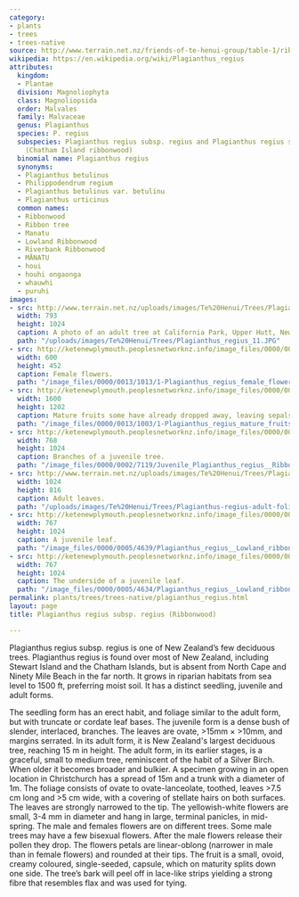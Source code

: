 ```yaml
---
category:
- plants
- trees
- trees-native
source: http://www.terrain.net.nz/friends-of-te-henui-group/table-1/ribbonwood-plagianthus-regius.html
wikipedia: https://en.wikipedia.org/wiki/Plagianthus_regius
attributes:
  kingdom:
  - Plantae
  division: Magnoliophyta
  class: Magnoliopsida
  order: Malvales
  family: Malvaceae
  genus: Plagianthus
  species: P. regius
  subspecies: Plagianthus regius subsp. regius and Plagianthus regius subsp. chathamicus
    (Chatham Island ribbonwood)
  binomial name: Plagianthus regius
  synonyms:
  - Plagianthus betulinus
  - Philippodendrum regium
  - Plagianthus betulinus var. betulinu
  - Plagianthus urticinus
  common names:
  - Ribbonwood
  - Ribbon tree
  - Manatu
  - Lowland Ribbonwood
  - Riverbank Ribbonwood
  - MĀNATU
  - houi
  - houhi ongaonga
  - whauwhi
  - puruhi
images:
- src: http://www.terrain.net.nz/uploads/images/Te%20Henui/Trees/Plagianthus_regius_11.JPG
  width: 793
  height: 1024
  caption: A photo of an adult tree at California Park, Upper Hutt, New Zealand.
  path: "/uploads/images/Te%20Henui/Trees/Plagianthus_regius_11.JPG"
- src: http://ketenewplymouth.peoplesnetworknz.info/image_files/0000/0013/1013/1-Plagianthus_regius_female_flowers.JPG
  width: 600
  height: 452
  caption: Female flowers.
  path: "/image_files/0000/0013/1013/1-Plagianthus_regius_female_flowers.JPG"
- src: http://ketenewplymouth.peoplesnetworknz.info/image_files/0000/0013/1003/1-Plagianthus_regius_mature_fruits.JPG
  width: 1600
  height: 1202
  caption: Mature fruits some have already dropped away, leaving sepals behind.
  path: "/image_files/0000/0013/1003/1-Plagianthus_regius_mature_fruits.JPG"
- src: http://ketenewplymouth.peoplesnetworknz.info/image_files/0000/0002/7119/Juvenile_Plagianthus_regius__Ribbonwood-001.JPG
  width: 768
  height: 1024
  caption: Branches of a juvenile tree.
  path: "/image_files/0000/0002/7119/Juvenile_Plagianthus_regius__Ribbonwood-001.JPG"
- src: http://www.terrain.net.nz/uploads/images/Te%20Henui/Trees/Plagianthus-regius-adult-foliage.jpg
  width: 1024
  height: 816
  caption: Adult leaves.
  path: "/uploads/images/Te%20Henui/Trees/Plagianthus-regius-adult-foliage.jpg"
- src: http://ketenewplymouth.peoplesnetworknz.info/image_files/0000/0005/4639/Plagianthus_regius__Lowland_ribbonwood._Matatu._Matatu.JPG
  width: 767
  height: 1024
  caption: A juvenile leaf.
  path: "/image_files/0000/0005/4639/Plagianthus_regius__Lowland_ribbonwood._Matatu._Matatu.JPG"
- src: http://ketenewplymouth.peoplesnetworknz.info/image_files/0000/0005/4634/Plagianthus_regius__Lowland_ribbonwood._Matatu._Matatu-001.JPG
  width: 767
  height: 1024
  caption: The underside of a juvenile leaf.
  path: "/image_files/0000/0005/4634/Plagianthus_regius__Lowland_ribbonwood._Matatu._Matatu-001.JPG"
permalink: plants/trees/trees-native/plagianthus_regius.html
layout: page
title: Plagianthus regius subsp. regius (Ribbonwood)

---
```

Plagianthus regius subsp. regius is one of New Zealand’s few deciduous trees. Plagianthus regius is found over most of New Zealand, including Stewart Island and the Chatham Islands, but is absent from North Cape and Ninety Mile Beach in the far north. It grows in riparian habitats from sea level to 1500 ft, preferring moist soil. It has a distinct seedling, juvenile and adult forms.

The seedling form has an erect habit, and foliage similar to the adult form, but with truncate or cordate leaf bases. 
The juvenile form is a dense bush of slender, interlaced, branches. The leaves are ovate, >15mm × >10mm, and margins serrated. 
In its adult form, it is New Zealand's largest deciduous tree, reaching 15 m in height. The adult form, in its earlier stages, is a graceful, small to medium tree, reminiscent of the habit of a Silver Birch. When older it becomes broader and bulkier. A specimen growing in an open location in Christchurch has a spread of 15m and a trunk with a diameter of 1m.
The foliage consists of ovate to ovate-lanceolate, toothed, leaves >7.5 cm long and >5 cm wide, with a covering of stellate hairs on both surfaces. The leaves are strongly narrowed to the tip.
The yellowish-white flowers are small, 3-4 mm in diameter and hang in large, terminal panicles, in mid-spring. The male and females flowers are on different trees. Some male trees may have a few bisexual flowers. After the male flowers release their pollen they drop. The flowers petals are linear-oblong (narrower in male than in female flowers) and rounded at their tips. 
The fruit is a small, ovoid, creamy coloured, single-seeded, capsule, which on maturity splits down one side.
The tree’s bark will peel off in lace-like strips yielding a strong fibre that resembles flax and was used for tying.
